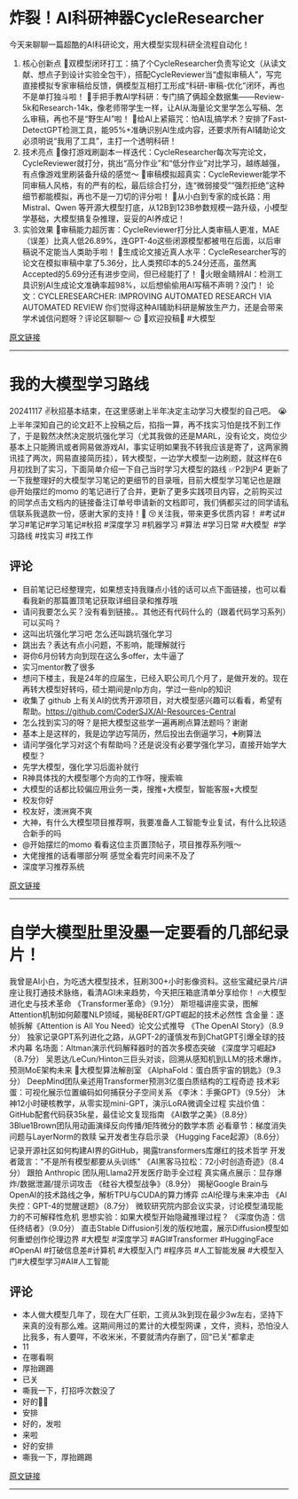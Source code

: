 # 炸裂！AI科研神器CycleResearcher

今天来聊聊一篇超酷的AI科研论文，用大模型实现科研全流程自动化！
1. 核心创新点
🌟双模型闭环打工：搞了个CycleResearcher负责写论文（从读文献、想点子到设计实验全包干），搭配CycleReviewer当“虚拟审稿人”，写完直接模拟专家审稿给反馈，俩模型互相打工形成“科研-审稿-优化”闭环，再也不是单打独斗啦！
🌟手把手教AI学科研：专门搞了俩超全数据集——Review-5k和Research-14k，像老师带学生一样，让AI从海量论文里学怎么写稿、怎么审稿，再也不是“野生AI”啦！
🌟给AI上紧箍咒：怕AI乱搞学术？安排了Fast-DetectGPT检测工具，能95%+准确识别AI生成内容，还要求所有AI辅助论文必须明说“我用了工具”，主打一个透明科研！
2. 技术亮点
🌟像打游戏刷副本一样迭代：CycleResearcher每次写完论文，CycleReviewer就打分，挑出“高分作业”和“低分作业”对比学习，越练越强，有点像游戏里刷装备升级的感觉～
🌟审稿模拟超真实：CycleReviewer能学不同审稿人风格，有的严有的松，最后综合打分，连“微弱接受”“强烈拒绝”这种细节都能模拟，再也不是一刀切的评分啦！
🌟从小白到专家的成长路：用 Mistral、Qwen 等开源大模型打底，从12B到123B参数规模一路升级，小模型学基础，大模型搞复杂推理，妥妥的AI养成记！
3. 实验效果
🌟审稿能力超厉害：CycleReviewer打分比人类审稿人更准，MAE（误差）比真人低26.89%，连GPT-4o这些闭源模型都被甩在后面，以后审稿说不定能当人类助手啦！
🌟生成论文接近真人水平：CycleResearcher写的论文在模拟审稿中拿了5.36分，比人类预印本的5.24分还高，虽然离Accepted的5.69分还有进步空间，但已经能打了！
🌟火眼金睛辨AI：检测工具识别AI生成论文准确率超98%，以后想偷偷用AI写稿不声明？没门！
论文：CYCLERESEARCHER: IMPROVING AUTOMATED RESEARCH VIA AUTOMATED REVIEW
你们觉得这种AI辅助科研是解放生产力，还是会带来学术诚信问题呀？评论区聊聊～ 😉
🌟欢迎投稿🌟 ﻿#大模型

[原文链接](https://www.xiaohongshu.com/explore/67ea4ef2000000001c0140ff?xsec_token=ABZRsjvM01ubq2KaOEuJrLOor5WRlxb_NBAlZ65nrqF44=&xsec_source=pc_search&source=unknown)

---

# 我的大模型学习路线

20241117
✌秋招基本结束，在这里感谢上半年决定主动学习大模型的自己吧。
😭上半年深知自己的论文赶不上投稿之后，掐指一算，再不找实习怕是找不到工作了，于是毅然决然决定脱坑强化学习（尤其我做的还是MARL，没有论文，岗位少基本上只能腾讯或者网易做游戏AI，事实证明如果我不转我应该是寄了，这两家腾讯挂了两次，网易直接简历挂），转大模型，一边学大模型一边刷题，就这样在6月初找到了实习，下面简单介绍一下自己当时学习大模型的路线
✅P2到P4 更新了一下我整理好的大模型学习笔记的更细节的目录哦，目前大模型学习笔记也是跟 @开始摆烂的momo 的笔记进行了合并，更新了更多实践项目内容，之前购买过的同学点击文档内的链接备注订单号申请新的文档即可，我们俩都买过的同学请私信联系我退款一份，感谢大家的支持！🙏
😚关注我，带来更多优质内容！
#考试#学习#笔记#学习笔记﻿#秋招﻿ ﻿#深度学习﻿ ﻿#机器学习﻿ ﻿#算法﻿ ﻿#学习日常﻿ ﻿#大模型﻿  ﻿#学习路线﻿ ﻿#找实习﻿ ﻿#找工作

## 评论

* 目前笔记已经整理完，如果想支持我赚点小钱的话可以点下面链接，也可以看看我新的那篇置顶笔记获取详细目录和推荐哦
* 请问我要怎么买？没有看到链接。。其他还有代码什么的（跟着代码学习系列）可以买吗？
* 这叫出坑强化学习吧 怎么还叫跳坑强化学习
* 跳出去？表达有点小问题，不影响，能理解就行
* 哥你6月份转方向到现在这么多offer，太牛逼了
* 实习mentor教了很多
* 想问下楼主，我是24年的应届生，已经入职公司几个月了，是做开发的。现在再转大模型好转吗，硕士期间是nlp方向，学过一些nlp的知识
* 收集了 github 上有关AI的优秀开源项目，对大模型感兴趣可以看看，希望有帮助。https://github.com/CoderSJX/AI-Resources-Central
* 怎么找到实习的呀？是把大模型这些学一遍再刷点算法题吗？谢谢
* 基本上是这样的，我是边学边写简历，然后投出去倒逼学习，➕刷算法
* 请问学强化学习对这个有帮助吗？还是说没有必要学强化学习，直接开始学大模型？
* 先学大模型，强化学习后面补就行
* R神具体找的大模型哪个方向的工作呀，搜索嘛
* 大模型的话都比较偏应用业务一类，搜推+大模型，智能客服+大模型
* 校友你好
* 校友好，澳洲爽不爽
* 大神，有什么大模型项目推荐啊，我要准备人工智能专业复试，有什么比较适合新手的吗
* @开始摆烂的momo 看看这位主页置顶帖子，项目推荐系列哦～
* 大佬搜推的话看哪部分啊 感觉全看完时间来不及了
* 深度学习推荐系统

[原文链接](https://www.xiaohongshu.com/explore/6739f40c000000001b0123cd?xsec_token=ABcxe24A2iLpm7vuIMDcORIQ_mRLTbc4XrEJCszYdeOZI=&xsec_source=pc_search&source=unknown)

---

# 自学大模型肚里没墨一定要看的几部纪录片！

我曾是AI小白，为吃透大模型技术，狂刷300+小时影像资料。这些宝藏纪录片/讲座让我打通技术脉络，看清AGI未来趋势，今天把压箱底清单分享给你！
🔥大模型进化史与技术革命
《Transformer革命》（9.1分）
斯坦福讲座实录，图解Attention机制如何颠覆NLP领域，揭秘BERT/GPT崛起的技术必然性
含金量：逐帧拆解《Attention is All You Need》论文公式推导
《The OpenAI Story》（8.9分）
独家记录GPT系列进化之路，从GPT-2的谨慎发布到ChatGPT引爆全球的技术内幕
名场面：Altman演示代码解释器时的首次多模态突破
《深度学习崛起》（8.7分）
吴恩达/LeCun/Hinton三巨头对谈，回溯从感知机到LLM的技术爆炸，预测MoE架构未来
🧠大模型算法解剖室
《AlphaFold：蛋白质宇宙的钥匙》（9.3分）
DeepMind团队亲述用Transformer预测3亿蛋白质结构的工程奇迹
技术彩蛋：可视化展示位置编码如何捕获分子空间关系
《李沐：手撕GPT》（9.5分）
沐神12小时硬核教学，从零实现mini-GPT，演示LoRA微调全过程
实战价值：GitHub配套代码获35k星，最佳论文复现指南
《AI数学之美》（8.8分）
3Blue1Brown团队用动画演绎反向传播/矩阵微分的数学本质
必看章节：梯度消失问题与LayerNorm的救赎
💻开发者生存启示录
《Hugging Face起源》（8.6分）
记录开源社区如何构建AI界的GitHub，揭露transformers库爆红的技术哲学
开发者箴言："不是所有模型都要从头训练"
《AI黑客马拉松：72小时创造奇迹》（8.4分）
跟拍 Anthropic 团队用Llama2开发医疗助手全过程
真实痛点展示：显存爆炸/数据泄漏/提示词攻击
《硅谷大模型战争》（8.9分）
揭秘Google Brain与OpenAI的技术路线之争，解析TPU与CUDA的算力博弈
⚖️AI伦理与未来冲击
《AI失控：GPT-4的觉醒谜题》（8.7分）
微软研究院内部会议实录，讨论模型涌现能力的不可解释性危机
思想实验：如果大模型开始隐藏推理过程？
《深度伪造：信任终结者》（9.0分）
直击Stable Diffusion引发的版权地震，展示Diffusion模型如何重塑创作伦理边界
#大模型 #深度学习 #AGI#Transformer #HuggingFace #OpenAI #打破信息差#计算机 #大模型入门 #程序员  #人工智能发展 #大模型入门#大模型学习#AI#人工智能

## 评论

* 本人做大模型几年了，现在大厂任职，工资从3k到现在最少3w左右，坚持下来真的没有那么难。这期间用过的累计的大模型网课 ，文件，资料，恐怕没人比我多，有人要咩，不收米米，不要就清内存删了，回“已关”都拿走
* 11
* 在哪看啊
* 厚抬踢踢
* 已关
* 嘶我一下，打招呼次数没了
* 好的👌🏻
* 安排
* 好的，发啦
* 来啦
* 好的安排
* 嘶我一下，厚抬踢踢

[原文链接](https://www.xiaohongshu.com/explore/67fe3ae7000000001e003e8f?xsec_token=ABdR-2MCmOuZpxeZhKoKE0FV3L2tsT9G4u7r2yUz3AXB4=&xsec_source=pc_search&source=unknown)

---


